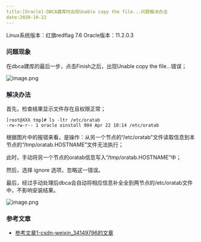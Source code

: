 ```yaml
---
title:[Oracle]-DBCA建库时出现Unable copy the file...问题解决办法
date:2020-10-22
---
```




Linux系统版本：红旗redflag 7.6 Oracle版本：11.2.0.3



### 问题现象

在dbca建库的最后一步，点击Finish之后，出现Unable copy the file...错误；

![image.png](http://cdn.lifemini.cn/dbblog/20201022/6e090fd2f6ba44a3935998858463f51b.png)



### 解决办法

首先，检查结果显示文件存在且权限正常；

```
[root@XXX tmp]# ls -ltr /etc/oratab 
-rw-rw-r-- 1 oracle oinstall 904 Apr 22 10:14 /etc/oratab
```

根据图片中的报错来看，是操作：从另一个节点的“/etc/oratab”文件读取信息到本节点的“/tmp/oratab.HOSTNAME”文件无法执行；

此时，手动将另一个节点的oratab信息写入“/tmp/oratab.HOSTNAME”中；

然后，选择 ignore 选项，忽略这一错误。

最后，经过手动处理后dbca会自动将相应信息补全全到两节点的/etc/oratab文件中，不影响安装结果。

![image.png](http://cdn.lifemini.cn/dbblog/20201022/62f14246341b4f9cb366444e5a88294f.png)





### 参考文章

- [参考文章1-csdn-weixin_34149796的文章](https://blog.csdn.net/weixin_34149796/article/details/90622004)

